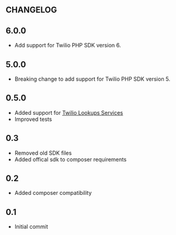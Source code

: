 CHANGELOG
---------
## 6.0.0
* Add support for Twilio PHP SDK version 6.

## 5.0.0

* Breaking change to add support for Twilio PHP SDK version 5.

## 0.5.0

* Added support for [Twilio Lookups Services](https://www.twilio.com/docs/api/lookups)
* Improved tests

## 0.3

* Removed old SDK files
* Added offical sdk to composer requirements

## 0.2

* Added composer compatibility

## 0.1

* Initial commit
